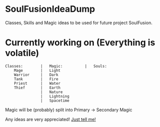 # SoulFusionIdeaDump
Classes, Skills and Magic ideas to be used for future project SoulFusion.

# Currently working on (Everything is volatile)
```
Classes:		|	Magic:			|	Souls:
	Mage		|	Light
	Warrior		|	Dark
	Tank		|	Fire
	Priest		|	Water
	Thief		|	Earth
				|	Nature
				|	Lightning
				|	Spacetime
```
Magic will be (probably) split into Primary -> Secondary Magic

Any ideas are very appreciated! [Just tell me!](https://github.com/ChainsawPerson/ChainsawPerson?tab=readme-ov-file#socials)

